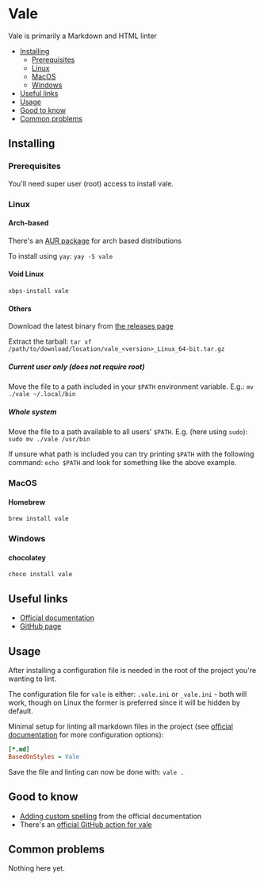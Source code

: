 # Vale

Vale is primarily a Markdown and HTML linter

* [Installing](#installing)
  * [Prerequisites](#prerequisites)
  * [Linux](#linux)
  * [MacOS](#macos)
  * [Windows](#windows)
* [Useful links](#useful-links)
* [Usage](#usage)
* [Good to know](#good-to-know)
* [Common problems](#common-problems)

## Installing

### Prerequisites

You'll need super user (root) access to install vale.

### Linux

#### Arch-based

There's an [AUR package](https://aur.archlinux.org/packages/vale) for arch based distributions

To install using `yay`: `yay -S vale`

#### Void Linux

`xbps-install vale`

#### Others

Download the latest binary from [the releases page](https://github.com/errata-ai/vale/releases)

Extract the tarball: `tar xf /path/to/download/location/vale_<version>_Linux_64-bit.tar.gz`

##### Current user only (does not require root)

Move the file to a path included in your `$PATH` environment variable. E.g.: `mv ./vale ~/.local/bin`

##### Whole system

Move the file to a path available to all users' `$PATH`. E.g. (here using `sudo`): `sudo mv ./vale /usr/bin`

If unsure what path is included you can try printing `$PATH` with the following command: `echo $PATH` and look for something like the above example.

### MacOS

#### Homebrew

`brew install vale`

### Windows

#### chocolatey

`choco install vale`

## Useful links

* [Official documentation](https://docs.errata.ai/vale/about/)
* [GitHub page](https://github.com/errata-ai/vale)

## Usage

After installing a configuration file is needed in the root of the project you're wanting to lint.

The configuration file for `vale` is either: `.vale.ini` or `_vale.ini` - both will work, though on Linux the former is preferred since it will be hidden by default.

Minimal setup for linting all markdown files in the project (see [official documentation](https://docs.errata.ai/vale/config) for more configuration options):

```ini
[*.md]
BasedOnStyles = Vale
```

Save the file and linting can now be done with: `vale .`

## Good to know

* [Adding custom spelling](https://docs.errata.ai/vale/vocab) from the official documentation
* There's an [official GitHub action for vale](https://github.com/errata-ai/vale-action)

## Common problems

Nothing here yet.
